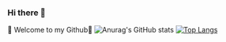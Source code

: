 ### Hi there 👋
👋  Welcome to my Github👋 
![Anurag's GitHub stats](https://github-readme-stats.vercel.app/api?username=trongvy&show_icons=true&theme=radical)
[![Top Langs](https://github-readme-stats.vercel.app/api/top-langs/?username=TrongVy&layout=compact)](https://github.com/anuraghazra/github-readme-stats)

